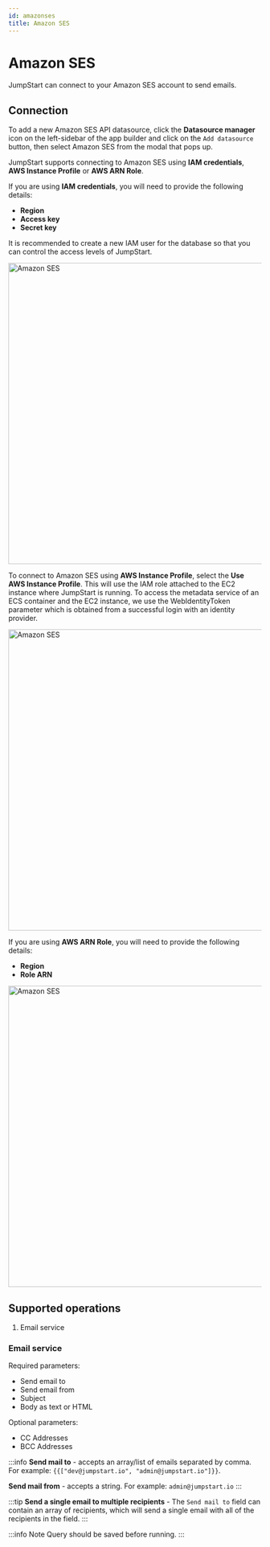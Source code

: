 ```yaml
---
id: amazonses
title: Amazon SES
---
```


# Amazon SES

JumpStart can connect to your Amazon SES account to send emails.

## Connection

To add a new Amazon SES API datasource, click the **Datasource manager** icon on the left-sidebar of the app builder and click on the `Add datasource` button, then select Amazon SES from the modal that pops up.

JumpStart supports connecting to Amazon SES using **IAM credentials**, **AWS Instance Profile** or **AWS ARN Role**. 

If you are using **IAM credentials**, you will need to provide the following details:

- **Region**
- **Access key**
- **Secret key**

It is recommended to create a new IAM user for the database so that you can control the access levels of JumpStart.

<div style={{textAlign: 'center'}}>

<img className="screenshot-full" src="/img/datasource-reference/amazonses/iam.png" alt="Amazon SES" width="600" />

</div>

To connect to Amazon SES using **AWS Instance Profile**, select the **Use AWS Instance Profile**. This will use the IAM role attached to the EC2 instance where JumpStart is running.
To access the metadata service of an ECS container and the EC2 instance, we use the WebIdentityToken parameter which is obtained from a successful login with an identity provider.

<div style={{textAlign: 'center'}}>

<img className="screenshot-full" src="/img/datasource-reference/amazonses/awsinstance.png" alt="Amazon SES" width="600" />

</div>

If you are using **AWS ARN Role**, you will need to provide the following details:

- **Region**
- **Role ARN**

<div style={{textAlign: 'center'}}>

<img className="screenshot-full" src="/img/datasource-reference/amazonses/arn.png" alt="Amazon SES" width="600" />

</div>

## Supported operations
1.  Email service

### Email service
Required parameters:
- Send email to
- Send email from
- Subject
- Body as text or HTML


Optional parameters:
- CC Addresses
- BCC Addresses


:::info
**Send mail to** - accepts an array/list of emails separated by comma.
For example:
`{{["dev@jumpstart.io", "admin@jumpstart.io"]}}`.

**Send mail from** - accepts a string.
For example: `admin@jumpstart.io`
:::

:::tip
**Send a single email to multiple recipients** - The `Send mail to` field can contain an array of recipients, which will send a single email with all of the recipients in the field.
:::

:::info Note
Query should be saved before running.
:::
